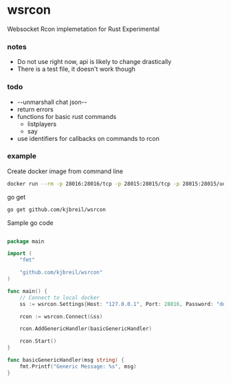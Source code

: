 # wsrcon
Websocket Rcon implemetation for Rust Experimental

### notes
* Do not use right now, api is likely to change drastically
* There is a test file, it doesn't work though

### todo

* --unmarshall chat json--
* return errors
* functions for basic rust commands
  * listplayers
  * say
* use identifiers for callbacks on commands to rcon

### example

Create docker image from command line

```bash
docker run --rm -p 28016:28016/tcp -p 28015:28015/tcp -p 28015:28015/udp --name rust-server kjbreil/rust-server
```

go get

```bash
go get github.com/kjbreil/wsrcon
```

Sample go code

```go

package main

import (
    "fmt"

    "github.com/kjbreil/wsrcon"
)

func main() {
    // Connect to local docker
    ss := wsrcon.Settings{Host: "127.0.0.1", Port: 28016, Password: "docker"}

    rcon := wsrcon.Connect(&ss)

    rcon.AddGenericHandler(basicGenericHandler)

    rcon.Start()
}

func basicGenericHandler(msg string) {
    fmt.Printf("Generic Message: %s", msg)
}

```